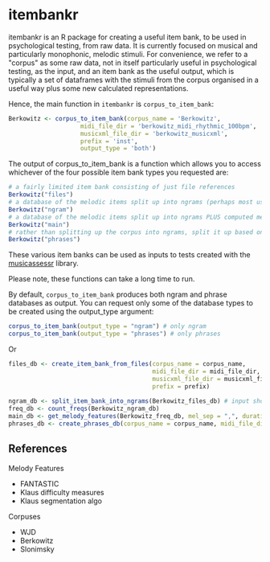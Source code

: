 # itembankr

itembankr is an R package for creating a useful item bank, to be used in psychological testing, from raw data. 
It is currently focused on musical and particularly monophonic, melodic stimuli.
For convenience, we refer to a "corpus" as some raw data, not in itself particularly useful in psychological testing, as the input, and an item bank as the useful output, which is typically a set of dataframes with the stimuli from the corpus organised in a useful way plus some new calculated representations.

Hence, the main function in `itembankr` is `corpus_to_item_bank`:

``` r
Berkowitz <- corpus_to_item_bank(corpus_name = 'Berkowitz',
                    midi_file_dir = 'berkowitz_midi_rhythmic_100bpm',
                    musicxml_file_dir = 'berkowitz_musicxml',
                    prefix = 'inst',
                    output_type = 'both')
```

The output of corpus_to_item_bank is a function which allows you to access whichever of the four possible item bank types you requested are:

``` r
# a fairly limited item bank consisting of just file references
Berkowitz("files")
# a database of the melodic items split up into ngrams (perhaps most useful for arrhythmic usage)
Berkowitz("ngram")
# a database of the melodic items split up into ngrams PLUS computed melodic features
Berkowitz("main")
# rather than splitting up the corpus into ngrams, split it up based on (a rather crude approximation of) phrase boundaries. this is perhaps more useful for rhythmic usage.
Berkowitz("phrases")
```

These various item banks can be used as inputs to tests created with the [musicassessr](https://github.com/syntheso/musicassessr) library.

Please note, these functions can take a long time to run.

By default, `corpus_to_item_bank` produces both ngram and phrase databases as output. You can request only some of the database types to be created using the output_type argument:

``` r
corpus_to_item_bank(output_type = "ngram") # only ngram
corpus_to_item_bank(output_type = "phrases") # only phrases

```

Or 

``` r
files_db <- create_item_bank_from_files(corpus_name = corpus_name,
                                        midi_file_dir = midi_file_dir,
                                        musicxml_file_dir = musicxml_file_dir,
                                        prefix = prefix)
                                        
ngram_db <- split_item_bank_into_ngrams(Berkowitz_files_db) # input should be a files db
freq_db <- count_freqs(Berkowitz_ngram_db) 
main_db <- get_melody_features(Berkowitz_freq_db, mel_sep = ",", durationMeasures = TRUE)
phrases_db <- create_phrases_db(corpus_name = corpus_name, midi_file_dir = add_prefix(paste0('item_banks/', corpus_name, '/', midi_file_dir), prefix), prefix = prefix)

```

## References

Melody Features

- FANTASTIC
- Klaus difficulty measures
- Klaus segmentation algo

Corpuses
- WJD
- Berkowitz
- Slonimsky

